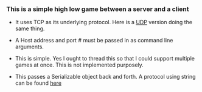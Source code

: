 ### This is a simple high low game between a server and a client

* It uses TCP as its underlying protocol. Here is a [UDP](../UDP/) version doing the same thing.

* A Host address and port # must be passed in as command line arguments.


* This is simple. Yes I ought to thread this so that I could support multiple games at once. This is not implemented purposely.

* This passes a Serializable object back and forth. A protocol using string can be found [here](../UDP/)

